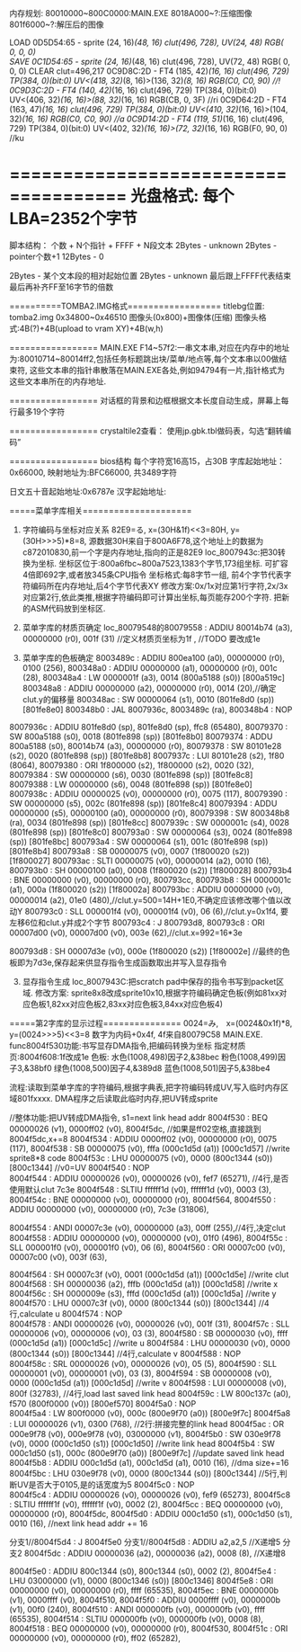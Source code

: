 内存规划:
80010000~800C0000:MAIN.EXE
8018A000~?:压缩图像
801f6000~?:解压后的图像


LOAD	0D5D54:65 - sprite (24, 16)*(48, 16) clut(496, 728), UV(24, 48) RGB( 0,  0,  0)  
SAVE	0C1D54:65 - sprite (24, 16)*(48, 16) clut(496, 728), UV(72, 48) RGB( 0,  0,  0)
CLEAR clut=496,217
0C9D8C:2D - FT4 (185, 42)*(16, 16) clut(496, 729) TP(384, 0)(bit:0) UV<(418, 32)*(8, 16)>(136, 32)*(8, 16) RGB(C0, C0, 90)   //!
0C9D3C:2D - FT4 (140, 42)*(16, 16) clut(496, 729) TP(384, 0)(bit:0) UV<(406, 32)*(16, 16)>(88, 32)*(16, 16) RGB(CB,  0, 3F)  //ri
0C9D64:2D - FT4 (163, 47)*(16, 16) clut(496, 729) TP(384, 0)(bit:0) UV<(410, 32)*(16, 16)>(104, 32)*(16, 16) RGB(C0, C0, 90) //a
0C9D14:2D - FT4 (119, 51)*(16, 16) clut(496, 729) TP(384, 0)(bit:0) UV<(402, 32)*(16, 16)>(72, 32)*(16, 16) RGB(F0, 90,  0)  //ku


=====================================
光盘格式:
每个LBA=2352个字节
=====================================

脚本结构：
个数 + N个指针 + FFFF + N段文本
2Bytes - unknown
2Bytes - pointer个数+1
12Bytes - 0

2Bytes - 某个文本段的相对起始位置
2Bytes - unknown
最后跟上FFFF代表结束
最后再补齐FF至16字节的倍数

==========TOMBA2.IMG格式==================
titlebg位置: tomba2.img 0x34800~0x46510
图像头(0x800)+图像体(压缩)
图像头格式:4B(?)+4B(upload to vram XY)+4B(w,h)

=================
MAIN.EXE
F14~57f2:一串文本串,对应在内存中的地址为:80010714~80014ff2,包括任务标题跳出块/菜单/地点等,每个文本串以00做结束符,
这些文本串的指针串散落在MAIN.EXE各处,例如94794有一片,指针格式为这些文本串所在的内存地址.

=================
对话框的背景和边框根据文本长度自动生成，屏幕上每行最多19个字符

=================
crystaltile2查看：
使用jp.gbk.tbl做码表，勾选“翻转编码”


=================
bios结构
每个字符宽16高15，占30B
字库起始地址：0x66000, 映射地址为:BFC66000, 共3489字符

日文五十音起始地址:0x6787e
汉字起始地址:


=====菜单字库相关=====================
1. 字符编码与坐标对应关系
82E9=る, x=(30H&1f)<<3=80H, y=(30H>>>5)*8=8, 源数据30H来自于800A6F78,这个地址上的数据为c872010830,前一个字是内存地址,指向的正是82E9
loc_8007943c:把30转换为坐标.
坐标区位于:800a6fbc~800a7523,1383个字节,173组坐标. 可扩容4倍即692字,或者放345条CPU指令
坐标格式:每8字节一组, 前4个字节代表字符编码所在内存地址,后4个字节代表XY
修改方案:0x/1x对应第1行字符,2x/3x对应第2行,依此类推,根据字符编码即可计算出坐标,每页能存200个字符. 把新的ASM代码放到坐标区.

2. 菜单字库的材质页确定
loc_80079548的80079558 : ADDIU   80014b74 (a3), 00000000 (r0), 001f (31)  //定义材质页坐标为1f , //TODO 要改成1e

3. 菜单字库的色板确定
8003489c : ADDIU   800ea100 (a0), 00000000 (r0), 0100 (256),
800348a0 : ADDIU   00000000 (a1), 00000000 (r0), 001c (28),
800348a4 : LW      0000001f (a3), 0014 (800a5188 (s0)) [800a519c]
800348a8 : ADDIU   00000000 (a2), 00000000 (r0), 0014 (20),//确定clut.y的偏移量
800348ac : SW      00000064 (s1), 0010 (801fe8d0 (sp)) [801fe8e0]
800348b0 : JAL     8007936c, 8003489c (ra),
800348b4 : NOP    

8007936c : ADDIU   801fe8d0 (sp), 801fe8d0 (sp), ffc8 (65480),
80079370 : SW      800a5188 (s0), 0018 (801fe898 (sp)) [801fe8b0]
80079374 : ADDU    800a5188 (s0), 80014b74 (a3), 00000000 (r0),
80079378 : SW      80101e28 (s2), 0020 (801fe898 (sp)) [801fe8b8]
8007937c : LUI     80101e28 (s2), 1f80 (8064),
80079380 : ORI     1f800000 (s2), 1f800000 (s2), 0020 (32),
80079384 : SW      00000000 (s6), 0030 (801fe898 (sp)) [801fe8c8]
80079388 : LW      00000000 (s6), 0048 (801fe898 (sp)) [801fe8e0]
8007938c : ADDIU   00000025 (v0), 00000000 (r0), 0075 (117),
80079390 : SW      00000000 (s5), 002c (801fe898 (sp)) [801fe8c4]
80079394 : ADDU    00000000 (s5), 00000100 (a0), 00000000 (r0),
80079398 : SW      800348b8 (ra), 0034 (801fe898 (sp)) [801fe8cc]
8007939c : SW      0000001c (s4), 0028 (801fe898 (sp)) [801fe8c0]
800793a0 : SW      00000064 (s3), 0024 (801fe898 (sp)) [801fe8bc]
800793a4 : SW      00000064 (s1), 001c (801fe898 (sp)) [801fe8b4]
800793a8 : SB      00000075 (v0), 0007 (1f800020 (s2)) [1f800027]
800793ac : SLTI    00000075 (v0), 00000014 (a2), 0010 (16),
800793b0 : SH      00000100 (a0), 0008 (1f800020 (s2)) [1f800028]
800793b4 : BNE     00000000 (v0), 00000000 (r0), 800793cc,
800793b8 : SH      0000001c (a1), 000a (1f800020 (s2)) [1f80002a]
800793bc : ADDIU   00000000 (v0), 00000014 (a2), 01e0 (480),//clut.y=500=14H+1E0,不确定应该修改哪个值以改动Y
800793c0 : SLL     000001f4 (v0), 000001f4 (v0), 06 (6),//clut.y=0x1f4, 要左移6位和clut.y并成2个字节
800793c4 : J       800793d8,
800793c8 : ORI     00007d00 (v0), 00007d00 (v0), 003e (62),//clut.x=992=16*3e

800793d8 : SH      00007d3e (v0), 000e (1f800020 (s2)) [1f80002e]	//最终的色板即为7d3e,保存起来供显存指令生成函数取出并写入显存指令

3. 显存指令生成
loc_8007943C:把scratch pad中保存的指令书写到packet区域.
修改方案: sprite8x8改成sprite10x10,根据字符编码确定色板(例如81xx对应色板1,82xx对应色板2,83xx对应色板3,84xx对应色板4)




=====第2字库的显示过程===============
0024=み,　x=(0024&0x1f)*8, y=(0024>>>5)<<3=8
数字为内码+0x4f, 4f来自80079C58
MAIN.EXE. func8004f530功能:书写显存DMA指令,把编码转换为坐标 
指定材质页:8004f608:1f改成1e
色板: 
	水色(1008,498)因子2,&38bec
	粉色(1008,499)因子3,&38bf0
	绿色(1008,500)因子4,&389d8
	蓝色(1008,501)因子5,&38be4

流程:读取到菜单字库的字符编码,根据字典表,把字符编码转成UV,写入临时内存区域801fxxxx. DMA程序之后读取此临时内存,把UV转成sprite





//整体功能:把UV转成DMA指令, s1=next link head addr
8004f530 : BEQ     00000026 (v1), 0000ff02 (v0), 8004f5dc, //如果是ff02空格,直接跳到8004f5dc,x+=8
8004f534 : ADDIU   0000ff02 (v0), 00000000 (r0), 0075 (117),
8004f538 : SB      00000075 (v0), fffa (000c1d5d (a1)) [000c1d57] //write sprite8*8 code
8004f53c : LHU     00000075 (v0), 0000 (800c1344 (s0)) [800c1344] //v0=UV
8004f540 : NOP    
8004f544 : ADDIU   00000026 (v0), 00000026 (v0), fef7 (65271), //4行,是否使用默认clut 7c3e
8004f548 : SLTIU   ffffff1d (v0), ffffff1d (v0), 0003 (3),
8004f54c : BNE     00000000 (v0), 00000000 (r0), 8004f564, 
8004f550 : ADDIU   00000000 (v0), 00000000 (r0), 7c3e (31806),

8004f554 : ANDI    00007c3e (v0), 00000000 (a3), 00ff (255),//4行,决定clut
8004f558 : ADDIU   00000000 (v0), 00000000 (v0), 01f0 (496),
8004f55c : SLL     000001f0 (v0), 000001f0 (v0), 06 (6),
8004f560 : ORI     00007c00 (v0), 00007c00 (v0), 003f (63),

8004f564 : SH      00007c3f (v0), 0001 (000c1d5d (a1)) [000c1d5e] //write clut
8004f568 : SH      00000036 (a2), fffb (000c1d5d (a1)) [000c1d58] //write x
8004f56c : SH      0000009e (s3), fffd (000c1d5d (a1)) [000c1d5a] //write y
8004f570 : LHU     00007c3f (v0), 0000 (800c1344 (s0)) [800c1344] //4行,calculate u
8004f574 : NOP    
8004f578 : ANDI    00000026 (v0), 00000026 (v0), 001f (31),
8004f57c : SLL     00000006 (v0), 00000006 (v0), 03 (3),
8004f580 : SB      00000030 (v0), ffff (000c1d5d (a1)) [000c1d5c] //write u
8004f584 : LHU     00000030 (v0), 0000 (800c1344 (s0)) [800c1344] //4行,calculate v
8004f588 : NOP    
8004f58c : SRL     00000026 (v0), 00000026 (v0), 05 (5),
8004f590 : SLL     00000001 (v0), 00000001 (v0), 03 (3),
8004f594 : SB      00000008 (v0), 0000 (000c1d5d (a1)) [000c1d5d] //write v
8004f598 : LUI     00000008 (v0), 800f (32783),					  //4行,load last saved link head
8004f59c : LW      800c137c (a0), f570 (800f0000 (v0)) [800ef570]
8004f5a0 : NOP    
8004f5a4 : LW      800f0000 (v0), 000c (800e9f70 (a0)) [800e9f7c]
8004f5a8 : LUI     00000026 (v1), 0300 (768),					  //2行:拼接完整的link head
8004f5ac : OR      000e9f78 (v0), 000e9f78 (v0), 03000000 (v1),
8004f5b0 : SW      030e9f78 (v0), 0000 (000c1d50 (s1)) [000c1d50] //write link head
8004f5b4 : SW      000c1d50 (s1), 000c (800e9f70 (a0)) [800e9f7c] //update saved link head
8004f5b8 : ADDIU   000c1d5d (a1), 000c1d5d (a1), 0010 (16), //dma size+=16
8004f5bc : LHU     030e9f78 (v0), 0000 (800c1344 (s0)) [800c1344] //5行,判断UV是否大于0105,是的话宽度为5
8004f5c0 : NOP    
8004f5c4 : ADDIU   00000026 (v0), 00000026 (v0), fef9 (65273),
8004f5c8 : SLTIU   ffffff1f (v0), ffffff1f (v0), 0002 (2),
8004f5cc : BEQ     00000000 (v0), 00000000 (r0), 8004f5dc,
8004f5d0 : ADDIU   000c1d50 (s1), 000c1d50 (s1), 0010 (16), //next link head addr += 16

分支1//8004f5d4 : J 8004f5e0
分支1//8004f5d8 : ADDIU a2,a2,5 //X递增5
分支2 8004f5dc : ADDIU   00000036 (a2), 00000036 (a2), 0008 (8), //X递增8

8004f5e0 : ADDIU   800c1344 (s0), 800c1344 (s0), 0002 (2),
8004f5e4 : LHU     03000000 (v1), 0000 (800c1346 (s0)) [800c1346]
8004f5e8 : ORI     00000000 (v0), 00000000 (r0), ffff (65535),
8004f5ec : BNE     0000000b (v1), 0000ffff (v0), 8004f510,
8004f5f0 : ADDIU   0000ffff (v0), 0000000b (v1), 00f0 (240),
8004f510 : ANDI    000000fb (v0), 000000fb (v0), ffff (65535),
8004f514 : SLTIU   000000fb (v0), 000000fb (v0), 0008 (8),
8004f518 : BEQ     00000000 (v0), 00000000 (r0), 8004f530,
8004f51c : ORI     00000000 (v0), 00000000 (r0), ff02 (65282),
